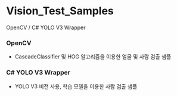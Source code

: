 # Vision_Test_Samples
OpenCV / C# YOLO V3 Wrapper
### OpenCV 
- CascadeClassifier 및 HOG 알고리즘을 이용한 얼굴 및 사람 검출 샘플

### C# YOLO V3 Wrapper
-  YOLO V3 비전 사용, 학습 모델을 이용한 사람 검출 샘플

